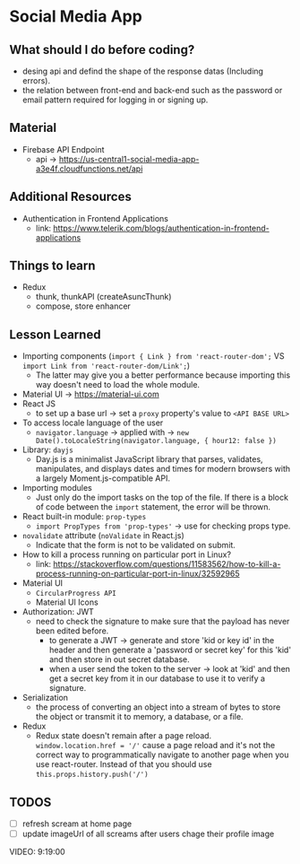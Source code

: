 # Social Media App

## What should I do before coding?
- desing api and defind the shape of the response datas (Including errors).
- the relation between front-end and back-end such as the password or email pattern required for logging in or signing up.

## Material
- Firebase API Endpoint
	- api -> https://us-central1-social-media-app-a3e4f.cloudfunctions.net/api

## Additional Resources
- Authentication in Frontend Applications
	- link: https://www.telerik.com/blogs/authentication-in-frontend-applications

## Things to learn
- Redux
	- thunk, thunkAPI (createAsuncThunk)
	- compose, store enhancer

## Lesson Learned
- Importing components (`import { Link } from 'react-router-dom';` VS `import Link from 'react-router-dom/Link';`)
	- The latter may give you a better performance because importing this way doesn't need to load the whole module.
- Material UI -> https://material-ui.com
- React JS
	- to set up a base url -> set a `proxy` property's value to `<API BASE URL>`
- To access locale language of the user
	- `navigator.language` -> applied with -> `new Date().toLocaleString(navigator.language, { hour12: false })`
- Library: `dayjs`
	- Day.js is a minimalist JavaScript library that parses, validates, manipulates, and displays dates and times for modern browsers with a largely Moment.js-compatible API.
- Importing modules
	- Just only do the import tasks on the top of the file. If there is a block of code between the `import` statement, the error will be thrown.
- React built-in module: `prop-types`
	- `import PropTypes from 'prop-types'` -> use for checking props type.
- `novalidate` attribute (`noValidate` in React.js)
	- Indicate that the form is not to be validated on submit.
- How to kill a process running on particular port in Linux?
	- link: https://stackoverflow.com/questions/11583562/how-to-kill-a-process-running-on-particular-port-in-linux/32592965
- Material UI
	- `CircularProgress API`
	- Material UI Icons
- Authorization: JWT
	- need to check the signature to make sure that the payload has never been edited before.
		- to generate a JWT -> generate and store 'kid or key id' in the header and then generate a 'password or secret key' for this 'kid' and then store in out secret database.
		- when a user send the token to the server -> look at 'kid' and then get a secret key from it in our database to use it to verify a signature.
- Serialization
	- the process of converting an object into a stream of bytes to store the object or transmit it to memory, a database, or a file.
- Redux
	- Redux state doesn't remain after a page reload. `window.location.href = '/'` cause a page reload and it's not the correct way to programmatically navigate to another page when you use react-router. Instead of that you should use `this.props.history.push('/')`


## TODOS
- [ ] refresh scream at home page
- [ ] update imageUrl of all screams after users chage their profile image

VIDEO: 9:19:00